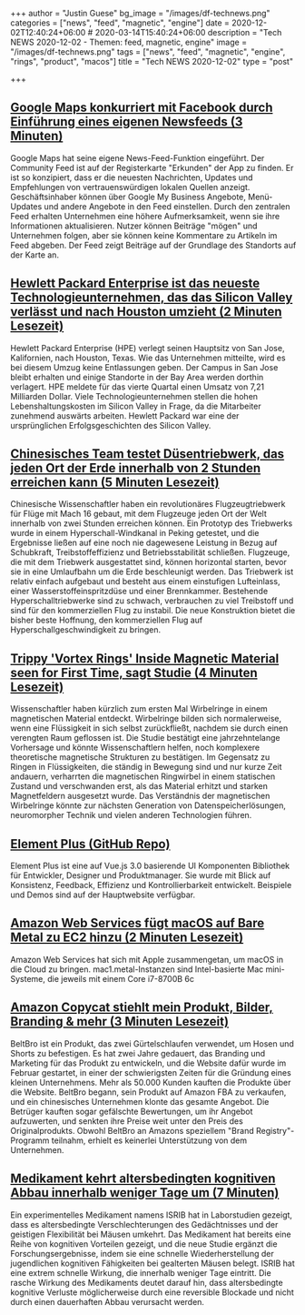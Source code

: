 +++
author = "Justin Guese"
bg_image = "/images/df-technews.png"
categories = ["news", "feed", "magnetic", "engine"]
date = 2020-12-02T12:40:24+06:00 # 2020-03-14T15:40:24+06:00
description = "Tech NEWS 2020-12-02 - Themen: feed, magnetic, engine"
image = "/images/df-technews.png"
tags = ["news", "feed", "magnetic", "engine", "rings", "product", "macos"]
title = "Tech NEWS 2020-12-02"
type = "post"

+++

## [Google Maps konkurriert mit Facebook durch Einführung eines eigenen Newsfeeds (3 Minuten)](https://techcrunch.com/2020/12/01/google-maps-takes-on-facebook-with-its-own-news-feed//1/010001762323eb4b-3177f2f9-8f69-4aae-be1d-4f28e24f27cf-000000/wvNpkx2oRggkSqzpWFWSjKuMnVlRH1kHlV1FIDp25Ng=169)

 Google Maps hat seine eigene News-Feed-Funktion eingeführt. Der Community Feed ist auf der Registerkarte "Erkunden" der App zu finden. Er ist so konzipiert, dass er die neuesten Nachrichten, Updates und Empfehlungen von vertrauenswürdigen lokalen Quellen anzeigt. Geschäftsinhaber können über Google My Business Angebote, Menü-Updates und andere Angebote in den Feed einstellen. Durch den zentralen Feed erhalten Unternehmen eine höhere Aufmerksamkeit, wenn sie ihre Informationen aktualisieren. Nutzer können Beiträge "mögen" und Unternehmen folgen, aber sie können keine Kommentare zu Artikeln im Feed abgeben. Der Feed zeigt Beiträge auf der Grundlage des Standorts auf der Karte an.

## [Hewlett Packard Enterprise ist das neueste Technologieunternehmen, das das Silicon Valley verlässt und nach Houston umzieht (2 Minuten Lesezeit)](https://www.cnbc.com/2020/12/01/hpe-is-relocating-headquarters-to-houston-from-california.html/1/010001762323eb4b-3177f2f9-8f69-4aae-be1d-4f28e24f27cf-000000/NsV5nUx8n7DnESvoT9WdKsBrUEavWQhoMN2ru3ysDKQ=169)

 Hewlett Packard Enterprise (HPE) verlegt seinen Hauptsitz von San Jose, Kalifornien, nach Houston, Texas. Wie das Unternehmen mitteilte, wird es bei diesem Umzug keine Entlassungen geben. Der Campus in San Jose bleibt erhalten und einige Standorte in der Bay Area werden dorthin verlagert. HPE meldete für das vierte Quartal einen Umsatz von 7,21 Milliarden Dollar. Viele Technologieunternehmen stellen die hohen Lebenshaltungskosten im Silicon Valley in Frage, da die Mitarbeiter zunehmend auswärts arbeiten. Hewlett Packard war eine der ursprünglichen Erfolgsgeschichten des Silicon Valley.

## [Chinesisches Team testet Düsentriebwerk, das jeden Ort der Erde innerhalb von 2 Stunden erreichen kann (5 Minuten Lesezeit)](https://www.scmp.com/news/china/science/article/3111985/chinese-team-test-jet-engine-able-reach-anywhere-earth-within-2/1/010001762323eb4b-3177f2f9-8f69-4aae-be1d-4f28e24f27cf-000000/H5hk8JYNTMc-4mwYrI2O-0zBsPaQmy3pTYko2rOpLns=169)

 Chinesische Wissenschaftler haben ein revolutionäres Flugzeugtriebwerk für Flüge mit Mach 16 gebaut, mit dem Flugzeuge jeden Ort der Welt innerhalb von zwei Stunden erreichen können. Ein Prototyp des Triebwerks wurde in einem Hyperschall-Windkanal in Peking getestet, und die Ergebnisse ließen auf eine noch nie dagewesene Leistung in Bezug auf Schubkraft, Treibstoffeffizienz und Betriebsstabilität schließen. Flugzeuge, die mit dem Triebwerk ausgestattet sind, können horizontal starten, bevor sie in eine Umlaufbahn um die Erde beschleunigt werden. Das Triebwerk ist relativ einfach aufgebaut und besteht aus einem einstufigen Lufteinlass, einer Wasserstoffeinspritzdüse und einer Brennkammer. Bestehende Hyperschalltriebwerke sind zu schwach, verbrauchen zu viel Treibstoff und sind für den kommerziellen Flug zu instabil. Die neue Konstruktion bietet die bisher beste Hoffnung, den kommerziellen Flug auf Hyperschallgeschwindigkeit zu bringen.

## [Trippy 'Vortex Rings' Inside Magnetic Material seen for First Time, sagt Studie (4 Minuten Lesezeit)](https://interestingengineering.com/trippy-vortex-rings-inside-magnetic-material-seen-for-first-time-says-study/1/010001762323eb4b-3177f2f9-8f69-4aae-be1d-4f28e24f27cf-000000/4x-j4FbevwqntiUgY2zn0RswHiQvrFBY25nIXs8T6hE=169)

 Wissenschaftler haben kürzlich zum ersten Mal Wirbelringe in einem magnetischen Material entdeckt. Wirbelringe bilden sich normalerweise, wenn eine Flüssigkeit in sich selbst zurückfließt, nachdem sie durch einen verengten Raum geflossen ist. Die Studie bestätigt eine jahrzehntelange Vorhersage und könnte Wissenschaftlern helfen, noch komplexere theoretische magnetische Strukturen zu bestätigen. Im Gegensatz zu Ringen in Flüssigkeiten, die ständig in Bewegung sind und nur kurze Zeit andauern, verharrten die magnetischen Ringwirbel in einem statischen Zustand und verschwanden erst, als das Material erhitzt und starken Magnetfeldern ausgesetzt wurde. Das Verständnis der magnetischen Wirbelringe könnte zur nächsten Generation von Datenspeicherlösungen, neuromorpher Technik und vielen anderen Technologien führen.

## [Element Plus (GitHub Repo)](https://github.com/element-plus/element-plus/1/010001762323eb4b-3177f2f9-8f69-4aae-be1d-4f28e24f27cf-000000/Pe3XCc5OAZh-zys2HASluY0MrhRIgPSTOwSHjAMghps=169)

 Element Plus ist eine auf Vue.js 3.0 basierende UI Komponenten Bibliothek für Entwickler, Designer und Produktmanager. Sie wurde mit Blick auf Konsistenz, Feedback, Effizienz und Kontrollierbarkeit entwickelt. Beispiele und Demos sind auf der Hauptwebsite verfügbar.

## [Amazon Web Services fügt macOS auf Bare Metal zu EC2 hinzu (2 Minuten Lesezeit)](https://arstechnica.com/gadgets/2020/12/amazon-web-services-adds-macos-on-bare-metal-to-ec2//1/010001762323eb4b-3177f2f9-8f69-4aae-be1d-4f28e24f27cf-000000/GdnOemF9JxqaleZ35D0JNsU3U3fv60ovwtNVRC-KSBc=169)

 Amazon Web Services hat sich mit Apple zusammengetan, um macOS in die Cloud zu bringen. mac1.metal-Instanzen sind Intel-basierte Mac mini-Systeme, die jeweils mit einem Core i7-8700B 6c

## [Amazon Copycat stiehlt mein Produkt, Bilder, Branding & mehr (3 Minuten Lesezeit)](https://travelhead.medium.com/how-amazon-is-allowing-a-chinese-copycat-to-steal-my-product-images-branding-more-844f48e5ff74/1/010001762323eb4b-3177f2f9-8f69-4aae-be1d-4f28e24f27cf-000000/9syT0YhgQkUXakBj-DRS2JYn-DEiDGkThtD9pMYdpLw=169)

 BeltBro ist ein Produkt, das zwei Gürtelschlaufen verwendet, um Hosen und Shorts zu befestigen. Es hat zwei Jahre gedauert, das Branding und Marketing für das Produkt zu entwickeln, und die Website dafür wurde im Februar gestartet, in einer der schwierigsten Zeiten für die Gründung eines kleinen Unternehmens. Mehr als 50.000 Kunden kauften die Produkte über die Website. BeltBro begann, sein Produkt auf Amazon FBA zu verkaufen, und ein chinesisches Unternehmen klonte das gesamte Angebot. Die Betrüger kauften sogar gefälschte Bewertungen, um ihr Angebot aufzuwerten, und senkten ihre Preise weit unter den Preis des Originalprodukts. Obwohl BeltBro an Amazons speziellem "Brand Registry"-Programm teilnahm, erhielt es keinerlei Unterstützung von dem Unternehmen.

## [Medikament kehrt altersbedingten kognitiven Abbau innerhalb weniger Tage um (7 Minuten)](https://medicalxpress.com/news/2020-12-drug-reverses-age-related-cognitive-decline.html/1/010001762323eb4b-3177f2f9-8f69-4aae-be1d-4f28e24f27cf-000000/Ioe9sRWUlngwTV3WccL91s-KzZS3SCxlxFzkk-5DtIM=169)

 Ein experimentelles Medikament namens ISRIB hat in Laborstudien gezeigt, dass es altersbedingte Verschlechterungen des Gedächtnisses und der geistigen Flexibilität bei Mäusen umkehrt. Das Medikament hat bereits eine Reihe von kognitiven Vorteilen gezeigt, und die neue Studie ergänzt die Forschungsergebnisse, indem sie eine schnelle Wiederherstellung der jugendlichen kognitiven Fähigkeiten bei gealterten Mäusen belegt. ISRIB hat eine extrem schnelle Wirkung, die innerhalb weniger Tage eintritt. Die rasche Wirkung des Medikaments deutet darauf hin, dass altersbedingte kognitive Verluste möglicherweise durch eine reversible Blockade und nicht durch einen dauerhaften Abbau verursacht werden.

